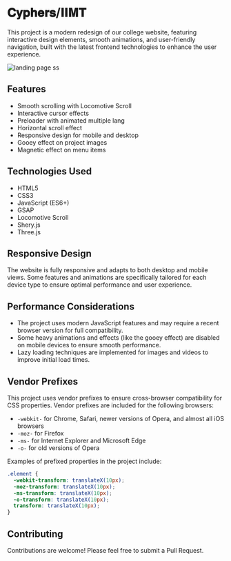 # 𝐂𝐲𝐩𝐡𝐞𝐫𝐬/𝐈𝐈𝐌𝐓

This project is a modern redesign of our college website, featuring interactive design elements, smooth animations, and user-friendly navigation, built with the latest frontend technologies to enhance the user experience.

![landing page ss](https://github.com/user-attachments/assets/6239bca9-7402-450f-97d1-930f6b9a6e95)

## Features

- Smooth scrolling with Locomotive Scroll
- Interactive cursor effects
- Preloader with animated multiple lang
- Horizontal scroll effect
- Responsive design for mobile and desktop
- Gooey effect on project images
- Magnetic effect on menu items

## Technologies Used

- HTML5
- CSS3
- JavaScript (ES6+)
- GSAP
- Locomotive Scroll
- Shery.js
- Three.js


## Responsive Design

The website is fully responsive and adapts to both desktop and mobile views. Some features and animations are specifically tailored for each device type to ensure optimal performance and user experience.


## Performance Considerations

- The project uses modern JavaScript features and may require a recent browser version for full compatibility.
- Some heavy animations and effects (like the gooey effect) are disabled on mobile devices to ensure smooth performance.
- Lazy loading techniques are implemented for images and videos to improve initial load times.


## Vendor Prefixes

This project uses vendor prefixes to ensure cross-browser compatibility for CSS properties. Vendor prefixes are included for the following browsers:

- `-webkit-` for Chrome, Safari, newer versions of Opera, and almost all iOS browsers
- `-moz-` for Firefox
- `-ms-` for Internet Explorer and Microsoft Edge
- `-o-` for old versions of Opera

Examples of prefixed properties in the project include:

```css
.element {
  -webkit-transform: translateX(10px);
  -moz-transform: translateX(10px);
  -ms-transform: translateX(10px);
  -o-transform: translateX(10px);
  transform: translateX(10px);
}
```

## Contributing

Contributions are welcome! Please feel free to submit a Pull Request.
